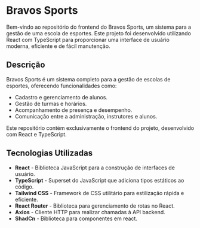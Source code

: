# Bravos Sports

Bem-vindo ao repositório do frontend do Bravos Sports, um sistema para a gestão de uma escola de esportes. Este projeto foi desenvolvido utilizando React com TypeScript para proporcionar uma interface de usuário moderna, eficiente e de fácil manutenção.

## Descrição
Bravos Sports é um sistema completo para a gestão de escolas de esportes, oferecendo funcionalidades como:

- Cadastro e gerenciamento de alunos.
- Gestão de turmas e horários.
- Acompanhamento de presença e desempenho.
- Comunicação entre a administração, instrutores e alunos.

Este repositório contém exclusivamente o frontend do projeto, desenvolvido com React e TypeScript.

## Tecnologias Utilizadas

- **React** - Biblioteca JavaScript para a construção de interfaces de usuário.
- **TypeScript** - Superset do JavaScript que adiciona tipos estáticos ao código.
- **Tailwind CSS** - Framework de CSS utilitário para estilização rápida e eficiente.
- **React Router** - Biblioteca para gerenciamento de rotas no React.
- **Axios** - Cliente HTTP para realizar chamadas à API backend.
- **ShadCn** - Biblioteca para componentes em react.
